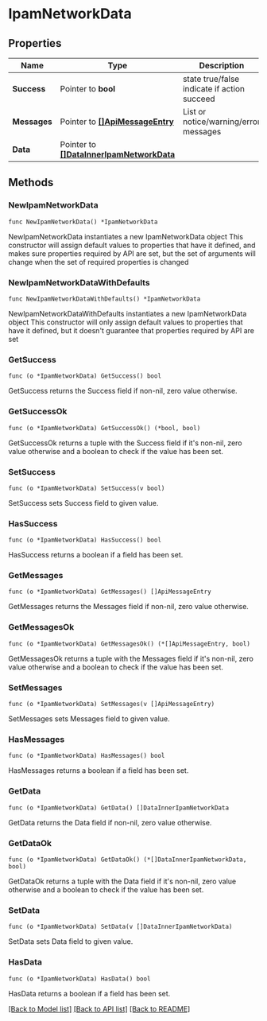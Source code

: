 # IpamNetworkData

## Properties

Name | Type | Description | Notes
------------ | ------------- | ------------- | -------------
**Success** | Pointer to **bool** | state true/false indicate if action succeed | [optional] 
**Messages** | Pointer to [**[]ApiMessageEntry**](ApiMessageEntry.md) | List or notice/warning/error messages | [optional] 
**Data** | Pointer to [**[]DataInnerIpamNetworkData**](DataInnerIpamNetworkData.md) |  | [optional] 

## Methods

### NewIpamNetworkData

`func NewIpamNetworkData() *IpamNetworkData`

NewIpamNetworkData instantiates a new IpamNetworkData object
This constructor will assign default values to properties that have it defined,
and makes sure properties required by API are set, but the set of arguments
will change when the set of required properties is changed

### NewIpamNetworkDataWithDefaults

`func NewIpamNetworkDataWithDefaults() *IpamNetworkData`

NewIpamNetworkDataWithDefaults instantiates a new IpamNetworkData object
This constructor will only assign default values to properties that have it defined,
but it doesn't guarantee that properties required by API are set

### GetSuccess

`func (o *IpamNetworkData) GetSuccess() bool`

GetSuccess returns the Success field if non-nil, zero value otherwise.

### GetSuccessOk

`func (o *IpamNetworkData) GetSuccessOk() (*bool, bool)`

GetSuccessOk returns a tuple with the Success field if it's non-nil, zero value otherwise
and a boolean to check if the value has been set.

### SetSuccess

`func (o *IpamNetworkData) SetSuccess(v bool)`

SetSuccess sets Success field to given value.

### HasSuccess

`func (o *IpamNetworkData) HasSuccess() bool`

HasSuccess returns a boolean if a field has been set.

### GetMessages

`func (o *IpamNetworkData) GetMessages() []ApiMessageEntry`

GetMessages returns the Messages field if non-nil, zero value otherwise.

### GetMessagesOk

`func (o *IpamNetworkData) GetMessagesOk() (*[]ApiMessageEntry, bool)`

GetMessagesOk returns a tuple with the Messages field if it's non-nil, zero value otherwise
and a boolean to check if the value has been set.

### SetMessages

`func (o *IpamNetworkData) SetMessages(v []ApiMessageEntry)`

SetMessages sets Messages field to given value.

### HasMessages

`func (o *IpamNetworkData) HasMessages() bool`

HasMessages returns a boolean if a field has been set.

### GetData

`func (o *IpamNetworkData) GetData() []DataInnerIpamNetworkData`

GetData returns the Data field if non-nil, zero value otherwise.

### GetDataOk

`func (o *IpamNetworkData) GetDataOk() (*[]DataInnerIpamNetworkData, bool)`

GetDataOk returns a tuple with the Data field if it's non-nil, zero value otherwise
and a boolean to check if the value has been set.

### SetData

`func (o *IpamNetworkData) SetData(v []DataInnerIpamNetworkData)`

SetData sets Data field to given value.

### HasData

`func (o *IpamNetworkData) HasData() bool`

HasData returns a boolean if a field has been set.


[[Back to Model list]](../README.md#documentation-for-models) [[Back to API list]](../README.md#documentation-for-api-endpoints) [[Back to README]](../README.md)


